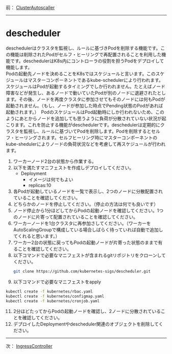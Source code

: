 前： [ClusterAutoscaller](ClusterAutoscaller.md)  

---

# descheduler
deschedulerはクラスタを監視し、ルールに基づきPodを削除する機能です。この機能は削除されたPodがセルフ・ヒーリングで再配置されることを利用した機能です。deschedulerはK8s内にコントローラの役割を担うPodをデプロイして機能します。  
Podの起動先ノードを決めることをK8sではスケジュールと言います。このスケジュールはマスターコンポーネントであるkube-schedulerにより行われます。スケジュールはPodが起動するタイミングでしか行われません。たとえばノード障害などが発生し、あるノードで動いていたPodが別のノードに退避されたとします。その後、ノードを再度クラスタに参加させてもそのノードには何もPodが起動されません。（もし、ノードが参加した時点でPending状態のPodがあれば起動されます。）　PodのスケジュールはPod起動時にしか行われないため、このようにあとからノードを追加しても思うように負荷が分散されていない状況が起こります。これを防止する機能がdeschedulerです。deschedulerは定期的にクラスタを監視し、ルールに基づいてPodを削除します。Podを削除するとセルフ・ヒーリングされます。セルフヒーリング時にマスターコンポーネントのkube-shedulerによりノードの負荷状況などを考慮して再スケジュールが行われます。

1. ワーカーノード2台の状態から作業する。
2. 以下を満たすマニフェストを作成しデプロイしてください。
   - Deployment
     - イメージは何でもよい
     - replicas:10
3. 各Podが起動しているノードを一覧で表示し、2つのノードに分散配置されていることを確認してください。
4. どちらかのノードを停止してください。（停止の方法は何でも良いです）
5. ノード停止から1分ほどしてからPodの起動ノードを確認してください。1つのノードに片寄って配置されていることを確認してください。
6. ワーカーノードを1台クラスタに再参加さしてください。（ワーカーをAutoScalingGroupで構成している場合しばらく待っていれば自動で追加してくれると思います。）
7. ワーカー2台の状態に戻ってもPodの起動ノードが片寄った状態のままで有ることを確認してください。
8. 以下コマンドで必要なマニフェストが含まれるgitリポジトリをクローンしてください。
   ``` sh
   git clone https://github.com/kubernetes-sigs/descheduler.git
   ```
9.  以下コマンドで必要なマニフェストをapply
   ``` sh
   kubectl create -f kubernetes/rbac.yaml
   kubectl create -f kubernetes/configmap.yaml
   kubectl create -f kubernetes/cronjob.yaml
   ```
11. 2分ほどたってからPodの起動ノードを確認し、2ノードに分散されていることを確認してください。
12. デプロイしたDeploymentやdescheduler関連のオブジェクトを削除してください。

---

次： [IngressController](IngressController.md)  
